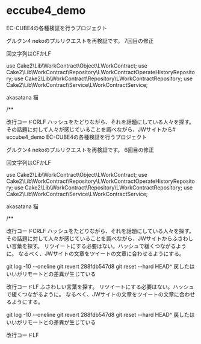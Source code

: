 # eccube4_demoEC-CUBE4の各種検証を行うプロジェクトグルクン4nekoのプルリクエストを再検証です。7回目の修正回文字列はCFかLFuse Cake2\Lib\WorkContract\Object\LWorkContract;use Cake2\Lib\WorkContract\Repository\LWorkContractOperateHistoryRepository;use Cake2\Lib\WorkContract\Repository\LWorkContractRepository;use Cake2\Lib\WorkContract\Service\LWorkContractService;akasatana猫/**改行コードCRLFハッシュをたどりながら、それを話題にしている人々を探す。	その話題に対して人々が感じていることを調べながら、JWサイトから# eccube4_demoEC-CUBE4の各種検証を行うプロジェクトグルクン4nekoのプルリクエストを再検証です。6回目の修正回文字列はCFかLFuse Cake2\Lib\WorkContract\Object\LWorkContract;use Cake2\Lib\WorkContract\Repository\LWorkContractOperateHistoryRepository;use Cake2\Lib\WorkContract\Repository\LWorkContractRepository;use Cake2\Lib\WorkContract\Service\LWorkContractService;akasatana猫/**改行コードCRLFハッシュをたどりながら、それを話題にしている人々を探す。	その話題に対して人々が感じていることを調べながら、JWサイトからふさわしい言葉を探す。	リツイートにする必要はない。ハッシュで緩くつながるように。	なるべく、JWサイトの文章をツイートの文章に合わせるようにする。	git log -10 --onelinegit revert 288fdb547d8git reset --hard HEAD^戻したはいいがリモートとの差異が生じている改行コードLF	ふさわしい言葉を探す。	リツイートにする必要はない。ハッシュで緩くつながるように。	なるべく、JWサイトの文章をツイートの文章に合わせるようにする。	git log -10 --onelinegit revert 288fdb547d8git reset --hard HEAD^戻したはいいがリモートとの差異が生じている改行コードLF